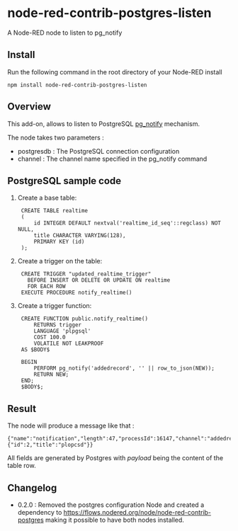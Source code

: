 # node-red-contrib-postgres-listen
A Node-RED node to listen to pg_notify

Install
-------

Run the following command in the root directory of your Node-RED install

    npm install node-red-contrib-postgres-listen
    

Overview
-------

This add-on, allows to listen to PostgreSQL [pg_notify](https://www.postgresql.org/docs/9.0/static/sql-notify.html) mechanism.

The node takes two parameters :

- postgresdb : The PostgreSQL connection configuration
- channel : The channel name specified in the pg_notify command

PostgreSQL sample code
----------------------

1. Create a base table:

        CREATE TABLE realtime
        (
            id INTEGER DEFAULT nextval('realtime_id_seq'::regclass) NOT NULL,
            title CHARACTER VARYING(128),
            PRIMARY KEY (id)
        );

2. Create a trigger on the table:

        CREATE TRIGGER "updated_realtime_trigger"
          BEFORE INSERT OR DELETE OR UPDATE ON realtime
          FOR EACH ROW
        EXECUTE PROCEDURE notify_realtime()

3. Create a trigger function:

        CREATE FUNCTION public.notify_realtime()
            RETURNS trigger
            LANGUAGE 'plpgsql'
            COST 100.0
            VOLATILE NOT LEAKPROOF 
        AS $BODY$
        
        BEGIN
            PERFORM pg_notify('addedrecord', '' || row_to_json(NEW));
            RETURN NEW;
        END;
        $BODY$;

Result
------

The node will produce a message like that :

    {"name":"notification","length":47,"processId":16147,"channel":"addedrecord","payload":{"id":2,"title":"plopcsd"}}
    
All fields are generated by Postgres with *payload* being the content of the table row.

Changelog
---------

- 0.2.0 : Removed the postgres configuration Node and created a dependency to https://flows.nodered.org/node/node-red-contrib-postgres making it possible to have both nodes installed.